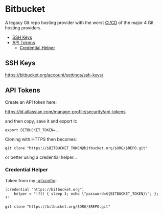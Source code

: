 # Bitbucket

A legacy Git repo hosting provider with the worst [CI/CD](cicd.md) of the major 4 Git hosting providers.

<!-- INDEX_START -->

- [SSH Keys](#ssh-keys)
- [API Tokens](#api-tokens)
  - [Credential Helper](#credential-helper)

<!-- INDEX_END -->

## SSH Keys

<https://bitbucket.org/account/settings/ssh-keys/>

## API Tokens

Create an API token here:

<https://id.atlassian.com/manage-profile/security/api-tokens>

and then copy, save it and export it:

```shell
export BITBUCKET_TOKEN=...
```

Cloning with HTTPS then becomes:

```shell
git clone "https://$BITBUCKET_TOKEN@bitbucket.org/$ORG/$REPO.git"
```

or better using a credential helper...

### Credential Helper

Taken from my [.gitconfig](https://github.com/HariSekhon/DevOps-Bash-tools/blob/master/.gitconfig):

```properties
[credential "https://bitbucket.org"]
    helper = "!f() { sleep 1; echo \"password=${BITBUCKET_TOKEN}\"; }; f"
```

```shell
git clone "https://bitbucket.org/$ORG/$REPO.git"
```

